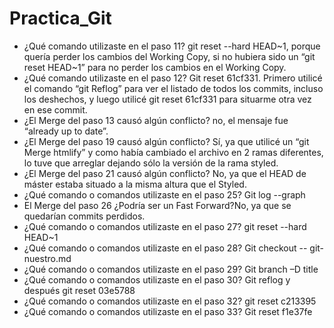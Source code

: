 # Practica_Git

- ¿Qué comando utilizaste en el paso 11? git reset --hard HEAD~1, porque quería perder los cambios del Working Copy, si no hubiera sido un “git reset HEAD~1” para no perder los cambios en el Working Copy.
- ¿Qué comando utilizaste en el paso 12? Git reset 61cf331. Primero utilicé el comando “git Reflog” para ver el listado de todos los commits, incluso los deshechos, y luego utilicé git reset 61cf331 para situarme otra vez en ese commit.
- ¿El Merge del paso 13 causó algún conflicto? no, el mensaje fue “already up to date”.
- ¿El Merge del paso 19 causó algún conflicto? Sí, ya que utilicé un “git Merge htmlify” y como había cambiado el archivo en 2 ramas diferentes, lo tuve que arreglar dejando sólo la versión de la rama styled.
- ¿El Merge del paso 21 causó algún conflicto? No, ya que el HEAD de máster estaba situado a la misma altura que el Styled.
- ¿Qué comando o comandos utilizaste en el paso 25? Git log --graph
- El Merge del paso 26 ¿Podría ser un Fast Forward?No, ya que se quedarían commits perdidos.
- ¿Qué comando o comandos utilizaste en el paso 27? git reset --hard HEAD~1
- ¿Qué comando o comandos utilizaste en el paso 28? Git checkout -- git-nuestro.md
- ¿Qué comando o comandos utilizaste en el paso 29? Git branch –D title
- ¿Qué comando o comandos utilizaste en el paso 30? Git reflog y después git reset 03e5788
- ¿Qué comando o comandos utilizaste en el paso 32? git reset c213395
- ¿Qué comando o comandos utilizaste en el paso 33? Git reset  f1e37fe

